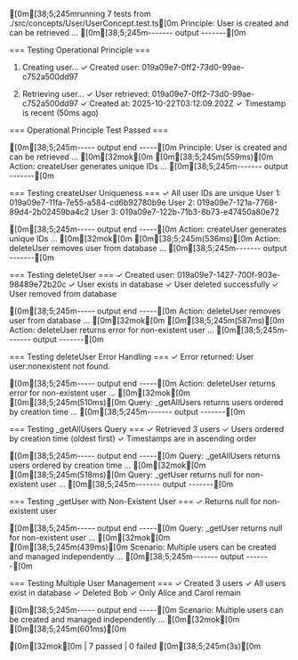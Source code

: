 [0m[38;5;245mrunning 7 tests from ./src/concepts/User/UserConcept.test.ts[0m
Principle: User is created and can be retrieved ...
[0m[38;5;245m------- output -------[0m

=== Testing Operational Principle ===

1. Creating user...
   ✓ Created user: 019a09e7-0ff2-73d0-99ae-c752a500dd97

2. Retrieving user...
   ✓ User retrieved: 019a09e7-0ff2-73d0-99ae-c752a500dd97
   ✓ Created at: 2025-10-22T03:12:09.202Z
   ✓ Timestamp is recent (50ms ago)

=== Operational Principle Test Passed ===

[0m[38;5;245m----- output end -----[0m
Principle: User is created and can be retrieved ... [0m[32mok[0m [0m[38;5;245m(559ms)[0m
Action: createUser generates unique IDs ...
[0m[38;5;245m------- output -------[0m

=== Testing createUser Uniqueness ===
✓ All user IDs are unique
  User 1: 019a09e7-11fa-7e55-a584-cd6b92780b9e
  User 2: 019a09e7-121a-7768-89d4-2b02459ba4c2
  User 3: 019a09e7-122b-71b3-8b73-e47450a80e72

[0m[38;5;245m----- output end -----[0m
Action: createUser generates unique IDs ... [0m[32mok[0m [0m[38;5;245m(536ms)[0m
Action: deleteUser removes user from database ...
[0m[38;5;245m------- output -------[0m

=== Testing deleteUser ===
✓ Created user: 019a09e7-1427-700f-903e-98489e72b20c
✓ User exists in database
✓ User deleted successfully
✓ User removed from database

[0m[38;5;245m----- output end -----[0m
Action: deleteUser removes user from database ... [0m[32mok[0m [0m[38;5;245m(587ms)[0m
Action: deleteUser returns error for non-existent user ...
[0m[38;5;245m------- output -------[0m

=== Testing deleteUser Error Handling ===
✓ Error returned: User user:nonexistent not found.

[0m[38;5;245m----- output end -----[0m
Action: deleteUser returns error for non-existent user ... [0m[32mok[0m [0m[38;5;245m(510ms)[0m
Query: _getAllUsers returns users ordered by creation time ...
[0m[38;5;245m------- output -------[0m

=== Testing _getAllUsers Query ===
✓ Retrieved 3 users
✓ Users ordered by creation time (oldest first)
✓ Timestamps are in ascending order

[0m[38;5;245m----- output end -----[0m
Query: _getAllUsers returns users ordered by creation time ... [0m[32mok[0m [0m[38;5;245m(518ms)[0m
Query: _getUser returns null for non-existent user ...
[0m[38;5;245m------- output -------[0m

=== Testing _getUser with Non-Existent User ===
✓ Returns null for non-existent user

[0m[38;5;245m----- output end -----[0m
Query: _getUser returns null for non-existent user ... [0m[32mok[0m [0m[38;5;245m(439ms)[0m
Scenario: Multiple users can be created and managed independently ...
[0m[38;5;245m------- output -------[0m

=== Testing Multiple User Management ===
✓ Created 3 users
✓ All users exist in database
✓ Deleted Bob
✓ Only Alice and Carol remain

[0m[38;5;245m----- output end -----[0m
Scenario: Multiple users can be created and managed independently ... [0m[32mok[0m [0m[38;5;245m(601ms)[0m

[0m[32mok[0m | 7 passed | 0 failed [0m[38;5;245m(3s)[0m

